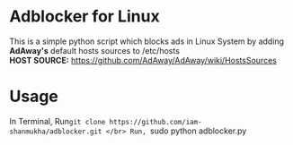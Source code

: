 # Adblocker for Linux

This is a simple python script which blocks ads in Linux System by adding **AdAway's** default hosts sources to /etc/hosts </br>
**HOST SOURCE:** https://github.com/AdAway/AdAway/wiki/HostsSources


# Usage
In Terminal, Run`git clone https://github.com/iam-shanmukha/adblocker.git </br>
Run, `sudo python adblocker.py
